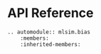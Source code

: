 API Reference
=============


```{eval-rst}
.. automodule:: mlsim.bias
    :members:
    :inherited-members:
```